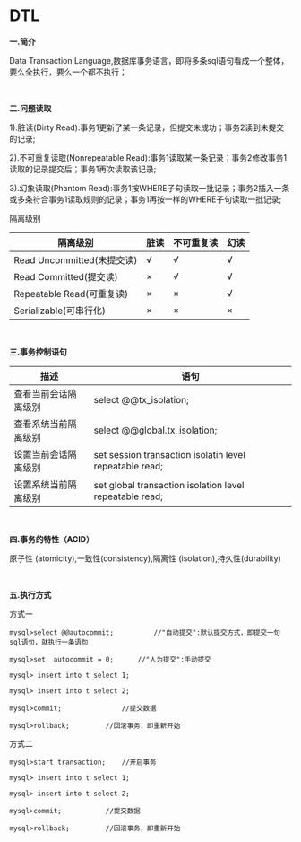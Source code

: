 # DTL

**一.简介**

Data Transaction Language,数据库事务语言，即将多条sql语句看成一个整体，要么全执行，要么一个都不执行；

<br/>

**二.问题读取**

1).脏读(Dirty Read):事务1更新了某一条记录，但提交未成功；事务2读到未提交的记录;

2).不可重复读取(Nonrepeatable Read):事务1读取某一条记录；事务2修改事务1读取的记录提交后；事务1再次读取该记录;

3).幻象读取(Phantom Read):事务1按WHERE子句读取一批记录；事务2插入一条或多条符合事务1读取规则的记录；事务1再按一样的WHERE子句读取一批记录;


隔离级别

隔离级别|脏读|不可重复读|幻读
---|---|---|---
Read Uncommitted(未提交读)|√|√|√
Read Committed(提交读)|×|√|√
Repeatable Read(可重复读)|×|×|√
Serializable(可串行化)|×|×|×

<br/>

**三.事务控制语句**

描述|语句
--|---
查看当前会话隔离级别|select @@tx_isolation;
查看系统当前隔离级别|select @@global.tx_isolation;
设置当前会话隔离级别|set session transaction isolatin level repeatable read;
设置系统当前隔离级别|set global transaction isolation level repeatable read;

<br/>

**四.事务的特性（ACID）**

原子性 (atomicity),一致性(consistency),隔离性 (isolation),持久性(durability) 

<br/>

**五.执行方式**

方式一

```
mysql>select @@autocommit;   		//"自动提交":默认提交方式，即提交一句sql语句，就执行一条语句
	
mysql>set  autocommit = 0;		//"人为提交":手动提交
	
mysql> insert into t select 1; 

mysql> insert into t select 2; 

mysql>commit;				//提交数据

mysql>rollback;			//回滚事务，即重新开始
```	

方式二

```
mysql>start transaction;  	//开启事务

mysql> insert into t select 1; 

mysql> insert into t select 2; 

mysql>commit;			//提交数据

mysql>rollback;			//回滚事务，即重新开始
```
